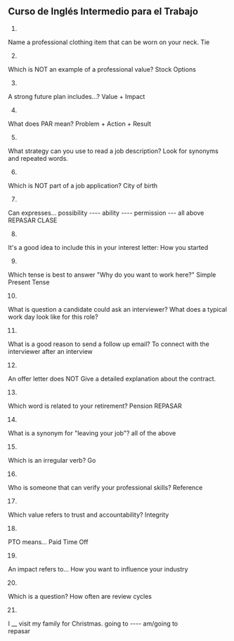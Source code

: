 ## Curso de Inglés Intermedio para el Trabajo

1.
Name a professional clothing item that can be worn on your neck.
Tie

2.
Which is NOT an example of a professional value?
Stock Options

3.
A strong future plan includes...?
Value + Impact

4.
What does PAR mean?
Problem + Action + Result

5.
What strategy can you use to read a job description?
Look for synonyms and repeated words.

6.
Which is NOT part of a job application?
City of birth

7.
Can expresses...
possibility  ---- ability  ---- permission --- all above
REPASAR CLASE

8.
It's a good idea to include this in your interest letter:
How you started

9.
Which tense is best to answer "Why do you want to work here?"
Simple Present Tense

10.
What is question a candidate could ask an interviewer?
What does a typical work day look like for this role?

11.
What is a good reason to send a follow up email?
To connect with the interviewer after an interview

12.
An offer letter does NOT
Give a detailed explanation about the contract.

13.
Which word is related to your retirement?
Pension
REPASAR

14.
What is a synonym for "leaving your job"?
all of the above

15.
Which is an irregular verb?
Go

16.
Who is someone that can verify your professional skills?
Reference

17.
Which value refers to trust and accountability?
Integrity

18.
PTO means...
Paid Time Off

19.
An impact refers to...
How you want to influence your industry

20.
Which is a question?
How often are review cycles

21. 
I __ visit my family for Christmas.
going to  ---- am/going to  
repasar 
